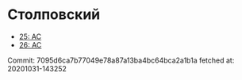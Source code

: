 # Столповский
- [25: AC](25.md)
- [26: AC](26.md)

Commit: 7095d6ca7b77049e78a87a13ba4bc64bca2a1b1a
 fetched at: 20201031-143252
